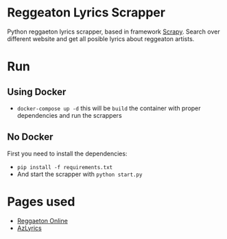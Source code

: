 # Reggeaton Lyrics Scrapper
Python reggaeton lyrics scrapper, based in framework [Scrapy](https://scrapy.org/). Search over different website and get all posible lyrics about reggeaton artists.


# Run

## Using Docker

* `docker-compose up -d` this will be `build` the container with proper dependencies and run the scrappers


## No Docker

First you need to install the dependencies:

* `pip install -f requirements.txt`
* And start the scrapper with `python start.py`



# Pages used

* [Reggaeton Online](http://www.reggaetonline.net/)
* [AzLyrics](http://www.azlyrics.com)
